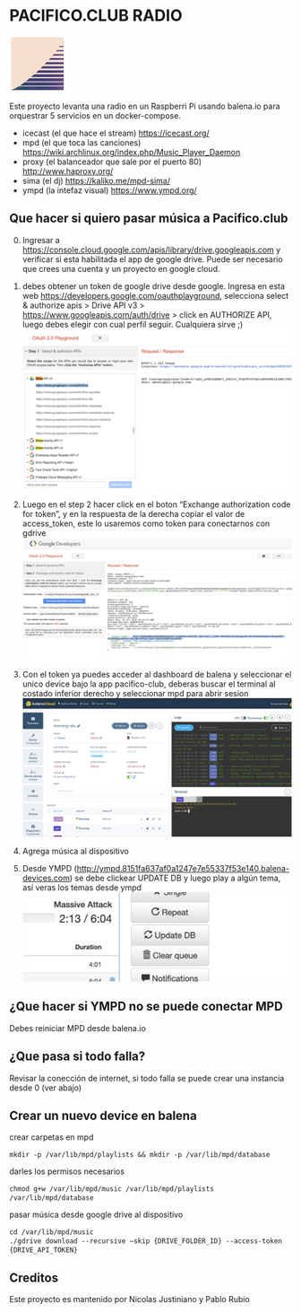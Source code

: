
# PACIFICO.CLUB RADIO
<img src=".img/pacifico.club.jpg" width="100" height="100">

Este proyecto levanta una radio en un Raspberri Pi usando balena.io para orquestrar 5 servicios en un docker-compose.
- icecast (el que hace el stream) https://icecast.org/
- mpd (el que toca las canciones) https://wiki.archlinux.org/index.php/Music_Player_Daemon
- proxy (el balanceador que sale por el puerto 80) http://www.haproxy.org/
- sima (el dj) https://kaliko.me/mpd-sima/
- ympd (la intefaz visual) https://www.ympd.org/

## Que hacer si quiero pasar música a Pacifico.club
0. Ingresar a https://console.cloud.google.com/apis/library/drive.googleapis.com y verificar si esta habilitada el app de google drive. Puede ser necesario que crees una cuenta y un proyecto en google cloud.
1. debes obtener un token de google drive desde google. Ingresa en esta web https://developers.google.com/oauthplayground, selecciona select & authorize apis > Drive API v3 > https://www.googleapis.com/auth/drive > click en AUTHORIZE API, luego debes elegir con cual perfil seguir. Cualquiera sirve ;)
![alt text](.img/45789039-3567-4b79-bd1d-632cca2cb1f8.png)

2. Luego en el step 2 hacer click en el boton “Exchange authorization code for token”, y en la respuesta de la derecha copiar el valor de access_token, este lo usaremos como token para conectarnos con gdrive
![alt text](.img/90fc7ab3-dffb-4f1d-b121-2688baf8791a.png)

3. Con el token ya puedes acceder al dashboard de balena y seleccionar el unico device bajo la app pacifico-club, deberas buscar el terminal al costado inferior derecho y seleccionar mpd para abrir sesion
![alt text](.img/2772c823-ff92-4cb4-be99-7505b0c62fe0.png)

4. Agrega música al dispositivo

5. Desde YMPD (http://ympd.8151fa637af0a1247e7e55337f53e140.balena-devices.com) se debe clickear UPDATE DB y luego play a algún tema, así veras los temas desde ympd
![alt text](.img/628186e7-346f-4c83-b4a5-e27a850d038a.png)


## ¿Que hacer si YMPD no se puede conectar MPD
Debes reiniciar MPD desde balena.io

## ¿Que pasa si todo falla?
Revisar la conección de internet, si todo falla se puede crear una instancia desde 0 (ver abajo)

## Crear un nuevo device en balena
crear carpetas en mpd
```
mkdir -p /var/lib/mpd/playlists && mkdir -p /var/lib/mpd/database
```
darles los permisos necesarios
```
chmod g+w /var/lib/mpd/music /var/lib/mpd/playlists /var/lib/mpd/database
```
pasar música desde google drive al dispositivo
```
cd /var/lib/mpd/music
./gdrive download --recursive —skip {DRIVE_FOLDER_ID} --access-token {DRIVE_API_TOKEN}
````

## Creditos
Este proyecto es mantenido por Nicolas Justiniano y Pablo Rubio

